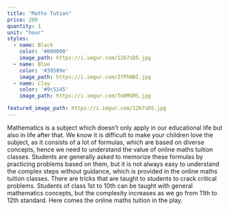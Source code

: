 ```yaml
---
title: "Maths Tution"
price: 200
quantity: 1
unit: "hour"
styles:
  - name: Black
    color: '#000000'
    image_path: https://i.imgur.com/12b7sD5.jpg
  - name: Blue
    color: '#39589e'
    image_path: https://i.imgur.com/ZfPhNBI.jpg
  - name: Clay
    color: '#9c5145'
    image_path: https://i.imgur.com/TnDMSMS.jpg

featured_image_path: https://i.imgur.com/12b7sD5.jpg
---
```

<p>Mathematics is a subject which doesn&rsquo;t only apply in our educational life but also in life after that. We know it is difficult to make your children love the subject, as it consists of a lot of formulas, which are based on diverse concepts, hence we need to understand the value of online maths tuition classes. Students are generally asked to memorize these formulas by practicing problems based on them, but it is not always easy to understand the complex steps without guidance, which is provided in the online maths tuition classes. There are tricks that are taught to students to crack critical problems. Students of class 1st to 10th can be taught with general mathematics concepts, but the complexity increases as we go from 11th to 12th standard. Here comes the online maths tuition in the play.</p>